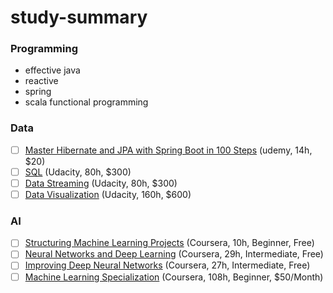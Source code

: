 # study-summary

### Programming
- effective java
- reactive
- spring
- scala functional programming

### Data
- [ ] [Master Hibernate and JPA with Spring Boot in 100 Steps](https://www.udemy.com/course/hibernate-jpa-tutorial-for-beginners-in-100-steps/) (udemy, 14h, $20)
- [ ] [SQL](https://www.udacity.com/course/learn-sql--nd072) (Udacity, 80h, $300)
- [ ] [Data Streaming](https://www.udacity.com/course/data-streaming-nanodegree--nd029) (Udacity, 80h, $300)
- [ ] [Data Visualization](https://www.udacity.com/course/data-visualization-nanodegree--nd197) (Udacity, 160h, $600)

### AI
- [ ] [Structuring Machine Learning Projects](https://www.coursera.org/learn/machine-learning-projects) (Coursera, 10h, Beginner, Free)
- [ ] [Neural Networks and Deep Learning](https://www.coursera.org/learn/neural-networks-deep-learning) (Coursera, 29h, Intermediate, Free)
- [ ] [Improving Deep Neural Networks](https://www.coursera.org/learn/deep-neural-network) (Coursera, 27h, Intermediate, Free)
- [ ] [Machine Learning Specialization](https://www.coursera.org/specializations/machine-learning-introduction) (Coursera, 108h, Beginner, $50/Month)
